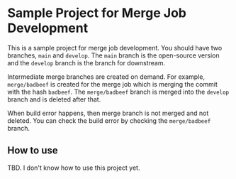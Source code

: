 # Sample Project for Merge Job Development

This is a sample project for merge job development. You should have two branches, `main` and `develop`. The `main` branch is the open-source version and the `develop` branch is the branch for downstream.

Intermediate merge branches are created on demand. For example, `merge/badbeef` is created for the merge job which is merging the commit with the hash `badbeef`. The `merge/badbeef` branch is merged into the `develop` branch and is deleted after that.

When build error happens, then merge branch is not merged and not deleted. You can check the build error by checking the `merge/badbeef` branch.

## How to use

TBD. I don't know how to use this project yet.
